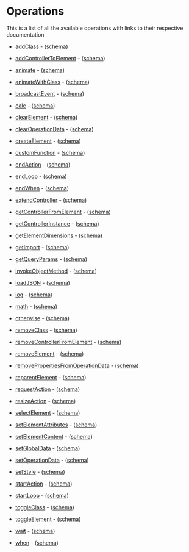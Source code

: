 # Operations

This is a list of all the available operations with links to their respective documentation

- [addClass](https://rolandzwaga.github.io/eligius/functions/addClass.html "This operation adds the specified class name to the specified selected element.") - ([schema](https://rolandzwaga.github.io/eligius/jsonschema/operations/add-class.json))

- [addControllerToElement](https://rolandzwaga.github.io/eligius/functions/addControllerToElement.html "This operation adds the specified controller instance to the given selected element.") - ([schema](https://rolandzwaga.github.io/eligius/jsonschema/operations/add-controller-to-element.json))

- [animate](https://rolandzwaga.github.io/eligius/functions/animate.html "This operation animates the specified selected element with the given jQuery animation settings. It resolves after the animation completes.") - ([schema](https://rolandzwaga.github.io/eligius/jsonschema/operations/animate.json))

- [animateWithClass](https://rolandzwaga.github.io/eligius/functions/animateWithClass.html "This operation adds the specified class name to the specified selected element and assumes that this class triggers and animation on the selected element. It then waits for this animation to complete before it resolves.") - ([schema](https://rolandzwaga.github.io/eligius/jsonschema/operations/animate-with-class.json))

- [broadcastEvent](https://rolandzwaga.github.io/eligius/functions/broadcastEvent.html "This operation broadcasts the given event through the eventbus, along with the event argumetns and optional event topic.") - ([schema](https://rolandzwaga.github.io/eligius/jsonschema/operations/broadcast-event.json))

- [calc](https://rolandzwaga.github.io/eligius/functions/calc.html "This operation calculates the given left and right hand operands using the specified operator.") - ([schema](https://rolandzwaga.github.io/eligius/jsonschema/operations/calc.json))

- [clearElement](https://rolandzwaga.github.io/eligius/functions/clearElement.html "This operation removes all of the children from the given selected element.") - ([schema](https://rolandzwaga.github.io/eligius/jsonschema/operations/clear-element.json))

- [clearOperationData](https://rolandzwaga.github.io/eligius/functions/clearOperationData.html "This operation removes all of the properties on the current operation date. Or, if the properties property is set only removes the properties defined by that list.") - ([schema](https://rolandzwaga.github.io/eligius/jsonschema/operations/clear-operation-data.json))

- [createElement](https://rolandzwaga.github.io/eligius/functions/createElement.html "This operation creates the DOM element described by the given elementName and attributes and assigns the instance to the ") - ([schema](https://rolandzwaga.github.io/eligius/jsonschema/operations/create-element.json))

- [customFunction](https://rolandzwaga.github.io/eligius/functions/customFunction.html "This operation retrieves a custom function defined by the given system name and invokes it with the current operation data and eventbus.") - ([schema](https://rolandzwaga.github.io/eligius/jsonschema/operations/custom-function.json))

- [endAction](https://rolandzwaga.github.io/eligius/functions/endAction.html "This operation invokes the end() method on the specified action instance.  The action operation data is first merged with the current operation data before it is passed on to the action. After the action has completed the action operation data properties are removed from the current operation data.") - ([schema](https://rolandzwaga.github.io/eligius/jsonschema/operations/end-action.json))

- [endLoop](https://rolandzwaga.github.io/eligius/functions/endLoop.html "This operation checks if the current loop should end or start the next iteration.") - ([schema](https://rolandzwaga.github.io/eligius/jsonschema/operations/end-loop.json))

- [endWhen](https://rolandzwaga.github.io/eligius/functions/endWhen.html "This operation cleans up after the ") - ([schema](https://rolandzwaga.github.io/eligius/jsonschema/operations/end-when.json))

- [extendController](https://rolandzwaga.github.io/eligius/functions/extendController.html) - ([schema](https://rolandzwaga.github.io/eligius/jsonschema/operations/extend-controller.json))

- [getControllerFromElement](https://rolandzwaga.github.io/eligius/functions/getControllerFromElement.html "This operation retrieves the controller instance with the specified name that is assigned to the given selected element.") - ([schema](https://rolandzwaga.github.io/eligius/jsonschema/operations/get-controller-from-element.json))

- [getControllerInstance](https://rolandzwaga.github.io/eligius/functions/getControllerInstance.html "This operation retrieves an instance of the given controller name. It assigns this instance to the ") - ([schema](https://rolandzwaga.github.io/eligius/jsonschema/operations/get-controller-instance.json))

- [getElementDimensions](https://rolandzwaga.github.io/eligius/functions/getElementDimensions.html "This operation calculates the width and height of the given selected element. It assigns this struct to the dimensions property on the current operation data. Optionally the width and height can be modified using the given modifier string.  The modifier string is formatted in the following way:  <operator><amount><optional-side><optional-precentage>|<ratio-definition>  Where the ratio modifier is formatted in the following way: <side>[ar=<ratio-left>-<ratio-right>]  For example, this modifier '+100h|w[ar=8-1]' will modifiy the dimensions like this: it will add a value of 100 to the height and modify the width by a ration of 8 to 1 relative to the height.") - ([schema](https://rolandzwaga.github.io/eligius/jsonschema/operations/get-element-dimensions.json))

- [getImport](https://rolandzwaga.github.io/eligius/functions/getImport.html "This operation retrieves the import specified by the given system name and assigns it to the importedInstance property on the current operaton date.") - ([schema](https://rolandzwaga.github.io/eligius/jsonschema/operations/get-import.json))

- [getQueryParams](https://rolandzwaga.github.io/eligius/functions/getQueryParams.html "This operation retrieves the current query parameters from the browser's address bar and places them on the returned operation data.") - ([schema](https://rolandzwaga.github.io/eligius/jsonschema/operations/get-query-params.json))

- [invokeObjectMethod](https://rolandzwaga.github.io/eligius/functions/invokeObjectMethod.html "This operation invokes the specified method on the given object with the given optional arguments and assigns the result to the ") - ([schema](https://rolandzwaga.github.io/eligius/jsonschema/operations/invoke-object-method.json))

- [loadJSON](https://rolandzwaga.github.io/eligius/functions/loadJSON.html "This operation loads a JSON file from the specified url and assigns it to the json property on the current operation data.  If the cache property is set to true and a cached value already exists, this is assigned instead of re-retrieving it from the url.") - ([schema](https://rolandzwaga.github.io/eligius/jsonschema/operations/load-json.json))

- [log](https://rolandzwaga.github.io/eligius/functions/log.html "This operation logs the current operation data and context to the console.") - ([schema](https://rolandzwaga.github.io/eligius/jsonschema/operations/log.json))

- [math](https://rolandzwaga.github.io/eligius/functions/math.html "This operation performs the given math function with the specified arguments.") - ([schema](https://rolandzwaga.github.io/eligius/jsonschema/operations/math.json))

- [otherwise](https://rolandzwaga.github.io/eligius/functions/otherwise.html "If the preceeding ") - ([schema](https://rolandzwaga.github.io/eligius/jsonschema/operations/otherwise.json))

- [removeClass](https://rolandzwaga.github.io/eligius/functions/removeClass.html "This operation removes the spcified class name from the given selected element.") - ([schema](https://rolandzwaga.github.io/eligius/jsonschema/operations/remove-class.json))

- [removeControllerFromElement](https://rolandzwaga.github.io/eligius/functions/removeControllerFromElement.html "This operation removes the controller with the specified name from the given selected element.") - ([schema](https://rolandzwaga.github.io/eligius/jsonschema/operations/remove-controller-from-element.json))

- [removeElement](https://rolandzwaga.github.io/eligius/functions/removeElement.html "This operation removes the given selected element from the DOM.") - ([schema](https://rolandzwaga.github.io/eligius/jsonschema/operations/remove-element.json))

- [removePropertiesFromOperationData](https://rolandzwaga.github.io/eligius/functions/removePropertiesFromOperationData.html "This operation removes the given list of properties from the current operation data. It will also omit the property 'propertyNames' from the result.") - ([schema](https://rolandzwaga.github.io/eligius/jsonschema/operations/remove-properties-from-operation-data.json))

- [reparentElement](https://rolandzwaga.github.io/eligius/functions/reparentElement.html "This operation moves the given selected element to the new parent that is defined by the specified selector.") - ([schema](https://rolandzwaga.github.io/eligius/jsonschema/operations/reparent-element.json))

- [requestAction](https://rolandzwaga.github.io/eligius/functions/requestAction.html "This operation requests an action instance with the specified name and assigns it to the ") - ([schema](https://rolandzwaga.github.io/eligius/jsonschema/operations/request-action.json))

- [resizeAction](https://rolandzwaga.github.io/eligius/functions/resizeAction.html) - ([schema](https://rolandzwaga.github.io/eligius/jsonschema/operations/resize-action.json))

- [selectElement](https://rolandzwaga.github.io/eligius/functions/selectElement.html "This operation selects one or more elements using the specified selector.  If ") - ([schema](https://rolandzwaga.github.io/eligius/jsonschema/operations/select-element.json))

- [setElementAttributes](https://rolandzwaga.github.io/eligius/functions/setElementAttributes.html "This operation sets the specified set of attributes on the given selected element.") - ([schema](https://rolandzwaga.github.io/eligius/jsonschema/operations/set-element-attributes.json))

- [setElementContent](https://rolandzwaga.github.io/eligius/functions/setElementContent.html "This operation sets the specified content defined by the value assigned to the template property to the given selected element.  When the ") - ([schema](https://rolandzwaga.github.io/eligius/jsonschema/operations/set-element-content.json))

- [setGlobalData](https://rolandzwaga.github.io/eligius/functions/setGlobalData.html "This operation copies the specified property values from the operationData to the global data.") - ([schema](https://rolandzwaga.github.io/eligius/jsonschema/operations/set-global-data.json))

- [setOperationData](https://rolandzwaga.github.io/eligius/functions/setOperationData.html "This operation assigns the specified properties to the current operation data. When override is set to true the properties replace the current operation data entirely.") - ([schema](https://rolandzwaga.github.io/eligius/jsonschema/operations/set-operation-data.json))

- [setStyle](https://rolandzwaga.github.io/eligius/functions/setStyle.html "This operation assigns the specified CSS style properties to the given selected element.") - ([schema](https://rolandzwaga.github.io/eligius/jsonschema/operations/set-style.json))

- [startAction](https://rolandzwaga.github.io/eligius/functions/startAction.html "This operation starts the specified action instance using the given action operation data.  The action operation data is first merged with the current operation data before it is passed on to the action. After the action has completed the action operation data properties are removed from the current operation data.") - ([schema](https://rolandzwaga.github.io/eligius/jsonschema/operations/start-action.json))

- [startLoop](https://rolandzwaga.github.io/eligius/functions/startLoop.html "This operation starts a loop using the given collection.  Each iteration the current item from the specified collection is assigned to the ") - ([schema](https://rolandzwaga.github.io/eligius/jsonschema/operations/start-loop.json))

- [toggleClass](https://rolandzwaga.github.io/eligius/functions/toggleClass.html "This operation toggles the specfied class name on the given selected element.  Meaning, if the specified class name exists on the given element it will be removed, otherwise it will be added.") - ([schema](https://rolandzwaga.github.io/eligius/jsonschema/operations/toggle-class.json))

- [toggleElement](https://rolandzwaga.github.io/eligius/functions/toggleElement.html "This operation toggles the visibility of the given selected element.  Meaning, if the element is hidden, it will be made visible, otherwise it will be hidden.") - ([schema](https://rolandzwaga.github.io/eligius/jsonschema/operations/toggle-element.json))

- [wait](https://rolandzwaga.github.io/eligius/functions/wait.html "This operation waits for the specified amount of milliseconds.") - ([schema](https://rolandzwaga.github.io/eligius/jsonschema/operations/wait.json))

- [when](https://rolandzwaga.github.io/eligius/functions/when.html "When the given expression evaluates to false, subsequent operations will be skipped until an ") - ([schema](https://rolandzwaga.github.io/eligius/jsonschema/operations/when.json))